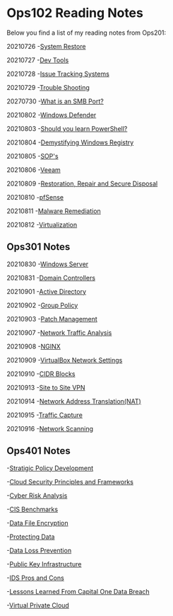 # Ops102 Reading Notes

Below you find a list of my reading notes from Ops201:

20210726
-[System Restore](systemRestore.md)

20210727
-[Dev Tools](devTools.md)

20210728
-[Issue Tracking Systems](issueTrackingSystem.md)

20210729
-[Trouble Shooting](troubleShootingTechniques.md)

20270730
-[What is an SMB Port?](smbPort.md)

20210802
-[Windows Defender](windowsDefender.md)

20210803
-[Should you learn PowerShell?](learnPowershell.md)

20210804
-[Demystifying Windows Registry](windowsRegistry.md)

20210805
-[SOP's](sop.md)

20210806
-[Veeam](veeam.md)

20210809
-[Restoration, Repair and Secure Disposal](restorationRepair.md)

20210810
-[pfSense](pfSense.md)

20210811
-[Malware Remediation](malwareRemediation.md)

20210812
-[Virtualization](importanceOfVirtualization.md)

## Ops301 Notes

20210830
-[Windows Server](windowsServer.md)

20210831
-[Domain Controllers](domainController.md)

20210901
-[Active Directory](activeDirectory.md)

20210902
-[Group Policy](groupPolicy.md)

20210903
-[Patch Management](patchManagement.md)

20210907
-[Network Traffic Analysis](networkTraffic.md)

20210908
-[NGINX](nginx.md)

20210909
-[VirtualBox Network Settings](vbNetworkSettings.md)

20210910
-[CIDR Blocks](cidr.md)

20210913
-[Site to Site VPN](sTosVPN.md)

20210914
-[Network Address Translation(NAT)](nat.md)

20210915
-[Traffic Capture](trafficCapture.md)

20210916
-[Network Scanning](NetworkScanningNMAP.md)

## Ops401 Notes

-[Stratigic Policy Development](strategicPolicyDevelopment.md)

-[Cloud Security Principles and Frameworks](cloudSecandFramworks.md)

-[Cyber Risk Analysis](cyberRiskAnalysis.md)

-[CIS Benchmarks](cisBenchmarks.md)

-[Data File Encryption](dataFileEncryption.md)

-[Protecting Data](protectingData.md)

-[Data Loss Prevention](dlp.md)

-[Public Key Infrastructure](pki.md)

-[IDS Pros and Cons](idsProsandCons.md)

-[Lessons Learned From Capital One Data Breach](CapOneBreach.md)

-[Virtual Private Cloud](vpc.md)